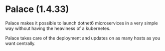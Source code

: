 # Palace (1.4.33)

Palace makes it possible to launch dotnet6 microservices in a very simple way without having the heaviness of a kubernetes. 

Palace takes care of the deployment and updates on as many hosts as you want centrally.

